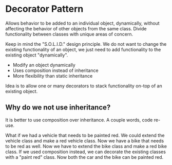 # Decorator Pattern

Allows behavior to be added to an individual object, dynamically, without affecting the behavior of other objects from the same class. Divide functionality between classes with unique areas of concern.

Keep in mind the "S.O.L.I.D." design principle. We do not want to change the existing functionality of an object, we just need to add functionality to the existing object "dynamically".

- Modify an object dynamically
- Uses composition instead of inheritance
- More flexibility than static inheritance

Idea is to allow one or many decorators to stack functionality on-top of an existing object.

## Why do we not use inheritance?
It is better to use composition over inheritance. A couple words, code re-use.

What if we had a vehicle that needs to be painted red. We could extend the vehicle class and make a red vehicle class. Now we have a bike that needs to be red as well. Now we have to extend the bike class and make a red bike class. If we used composition instead, we can decorate the existing classes with a "paint red" class. Now both the car and the bike can be painted red.